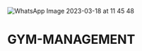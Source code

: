 ![WhatsApp Image 2023-03-18 at 11 45 48](https://user-images.githubusercontent.com/120493463/226088958-87e74c2a-14b3-44f8-bdaa-8a9b5ceb22cd.jpg)
# GYM-MANAGEMENT
